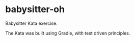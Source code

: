 # babysitter-oh
Babysitter Kata exercise.

The Kata was built using Gradle, with test driven principles. 
